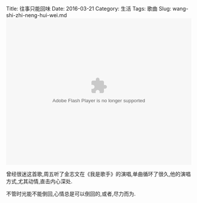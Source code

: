 Title: 往事只能回味
Date: 2016-03-21
Category: 生活
Tags: 歌曲
Slug: wang-shi-zhi-neng-hui-wei.md
<container>
<object><param width=auto height=auto  name="movie" value="http://share.vrs.sohu.com/2929753/v.swf&topBar=1&autoplay=false&plid=9093704&pub_catecode=0&from=page"></param><param name="allowFullScreen" value="true"></param><param name="allowscriptaccess" value="always"></param><param name="wmode" value="Transparent"></param><embed width=100% height=400 wmode="Transparent" allowfullscreen="true" allowscriptaccess="always" quality="high" src="http://share.vrs.sohu.com/2929753/v.swf&topBar=1&autoplay=false&plid=9093704&pub_catecode=0&from=page" type="application/x-shockwave-flash"/></embed></object>
</container>


曾经很迷这首歌,周五听了金志文在《我是歌手》的演唱,单曲循环了很久,他的演唱方式,尤其动情,直击内心深处.

不管时光能不能倒回,心情总是可以倒回的,或者,尽力而为.